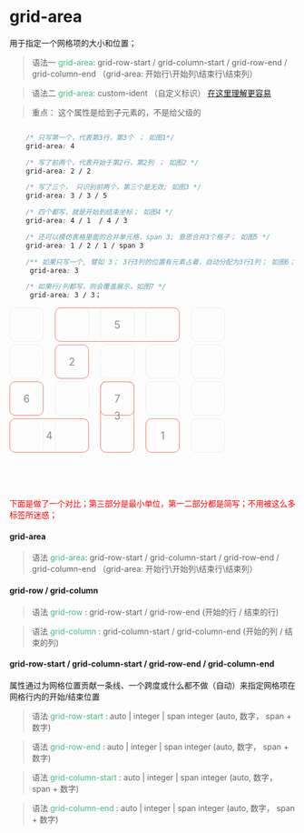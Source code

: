 # grid-area

用于指定一个网格项的大小和位置；

> 语法一  <span style="color: #42b983;">grid-area</span>: grid-row-start / grid-column-start / grid-row-end / grid-column-end （grid-area: 开始行\开始列\结束行\结束列）

> 语法二  <span style="color: #42b983;">grid-area</span>: custom-ident （自定义标识） [在这里理解更容易](/css-grid/grid-template-area.md)

> 重点： 这个属性是给到子元素的，不是给父级的

```css

    /* 只写第一个，代表第3行，第3个 ； 如图1*/
    grid-area: 4

    /* 写了前两个，代表开始于第2行，第2列 ； 如图2 */
    grid-area: 2 / 2

    /* 写了三个， 只识别前两个，第三个是无效; 如图3 */
    grid-area: 3 / 3 / 5

    /* 四个都写，就是开始到结束坐标； 如图4 */
    grid-area: 4 / 1  / 4 / 3

    /* 还可以模仿表格里面的合并单元格，span 3; 意思合并3个格子； 如图5 */
    grid-area: 1 / 2 / 1 / span 3

    /** 如果只写一个, 譬如 3； 3行3列的位置有元素占着，自动分配为3行1列； 如图6； */
     grid-area: 3

    /* 如果行/列都写，则会覆盖展示，如图7 */
     grid-area: 3 / 3；
```

<style>
    .demo-box {
        position: relative;
    }
    .grid-box {
        width: 400px;
        display: grid;
        grid-template-columns: repeat(5, 60px); 
        grid-template-rows: 60px 60px 60px 60px 60px;
        gap: 5px 20px;
    }
    .grid-item {
        /* width: 60px;
        height: 60px; */
        line-height: 60px;
        text-align: center;
        font-size: 18px;
        border: 1px solid #eee;
        border-radius: 10px;
    }
    .position {
        position: absolute;
        left: 0;
        top: 0;
        opacity: 0.5;
    }
    .position .grid-item {
        border-color: red;
    }

    .item01 {
        grid-area: 4
    }

    .item02 {
        grid-area: 2 / 2
    }

    .item03 {
        grid-area: 3 / 3 / 5;
        line-height: 120px;
    }

    .item04 {
        grid-area: 4 / 1  / 4 / 3
    }
    .item05 {
        grid-area: 1 / 2 / 1 / span 3
    }
    .item06 {
        grid-area: 3
    }
    .item07 {
        grid-area: 3 / 3
    }

</style>

<div class="demo-box">
    <!-- layout 布局 -->
    <div class="grid-box position">
        <div class="grid-item item01">1</div>
        <div class="grid-item item02">2</div>
        <div class="grid-item item03">3</div>
        <div class="grid-item item04">4</div>
        <div class="grid-item item05">5</div>
        <div class="grid-item item06">6</div>
        <div class="grid-item item07">7</div>
    </div>
    <!-- 底层表格 -->
    <div class="grid-box">
        <div class="grid-item"></div>
        <div class="grid-item"></div>
        <div class="grid-item"></div>
        <div class="grid-item"></div>
        <div class="grid-item"></div>
        <div class="grid-item"></div>
        <div class="grid-item"></div>
        <div class="grid-item"></div>
        <div class="grid-item"></div>
        <div class="grid-item"></div>
        <div class="grid-item"></div>
        <div class="grid-item"></div>
        <div class="grid-item"></div>
        <div class="grid-item"></div>
        <div class="grid-item"></div>
        <div class="grid-item"></div>
        <div class="grid-item"></div>
        <div class="grid-item"></div>
        <div class="grid-item"></div>
        <div class="grid-item"></div>
    </div>
</div>

<span style="color: red;">下面是做了一个对比；第三部分是最小单位，第一二部分都是简写；不用被这么多标签所迷惑；</span>

#### grid-area

> 语法  <span style="color: #42b983;">grid-area</span>: grid-row-start / grid-column-start / grid-row-end / grid-column-end （grid-area: 开始行\开始列\结束行\结束列）

#### grid-row / grid-column


> 语法  <span style="color: #42b983;">grid-row </span> : grid-row-start / grid-row-end (开始的行 / 结束的行)


> 语法  <span style="color: #42b983;">grid-column </span> : grid-column-start / grid-column-end (开始的列 / 结束的列)


#### grid-row-start / grid-column-start / grid-row-end / grid-column-end 

属性通过为网格位置贡献一条线、一个跨度或什么都不做（自动）来指定网格项在网格行内的开始/结束位置

> 语法  <span style="color: #42b983;">grid-row-start </span>: auto | integer | span integer   (auto, 数字， span + 数字)

> 语法  <span style="color: #42b983;">grid-row-end </span>: auto | integer | span integer   (auto, 数字， span + 数字)

> 语法  <span style="color: #42b983;">grid-column-start </span>: auto | integer | span integer   (auto, 数字， span + 数字)

> 语法  <span style="color: #42b983;">grid-column-end </span>: auto | integer | span integer   (auto, 数字， span + 数字)

